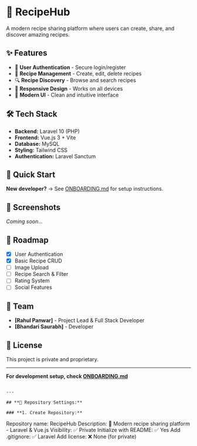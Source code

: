 # 🍳 RecipeHub

A modern recipe sharing platform where users can create, share, and discover amazing recipes.

## ✨ Features

- 🔐 **User Authentication** - Secure login/register
- 📝 **Recipe Management** - Create, edit, delete recipes
- 🔍 **Recipe Discovery** - Browse and search recipes
- 📱 **Responsive Design** - Works on all devices
- 🎨 **Modern UI** - Clean and intuitive interface

## 🛠️ Tech Stack

- **Backend:** Laravel 10 (PHP)
- **Frontend:** Vue.js 3 + Vite
- **Database:** MySQL
- **Styling:** Tailwind CSS
- **Authentication:** Laravel Sanctum

## 🚀 Quick Start

**New developer?** → See [ONBOARDING.md](./ONBOARDING.md) for setup instructions.

## 📸 Screenshots

*Coming soon...*

## 🎯 Roadmap

- [x] User Authentication
- [x] Basic Recipe CRUD
- [ ] Image Upload
- [ ] Recipe Search & Filter
- [ ] Rating System
- [ ] Social Features

## 👥 Team

- **[Rahul Panwar]** - Project Lead & Full Stack Developer
- **[Bhandari Saurabh]** - Developer

## 📄 License

This project is private and proprietary.

---

**For development setup, check [ONBOARDING.md](./ONBOARDING.md)**
```

---

## **🔧 Repository Settings:**

### **1. Create Repository:**
```
Repository name: RecipeHub
Description: 🍳 Modern recipe sharing platform - Laravel & Vue.js
Visibility: ✅ Private
Initialize with README: ✅ Yes
Add .gitignore: ✅ Laravel
Add license: ❌ None (for private)
```
